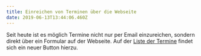 ```yaml
---
title: Einreichen von Terminen über die Webseite
date: 2019-06-13T13:44:06.460Z
---
```

Seit heute ist es möglich Termine nicht nur per Email einzureichen, sondern direkt über ein Formular auf der Webseite. Auf der [Liste der Termine](/termine) findet sich ein neuer Button hierzu.
